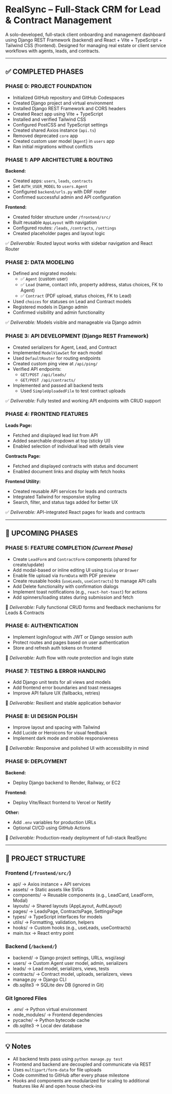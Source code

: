 # RealSync – Full-Stack CRM for Lead & Contract Management

A solo-developed, full-stack client onboarding and management dashboard using Django REST Framework (backend) and React + Vite + TypeScript + Tailwind CSS (frontend). Designed for managing real estate or client service workflows with agents, leads, and contracts.

---

## ✅ COMPLETED PHASES

### PHASE 0: PROJECT FOUNDATION
- Initialized GitHub repository and GitHub Codespaces
- Created Django project and virtual environment
- Installed Django REST Framework and CORS headers
- Created React app using Vite + TypeScript
- Installed and verified Tailwind CSS
- Configured PostCSS and TypeScript settings
- Created shared Axios instance (`api.ts`)
- Removed deprecated `core` app
- Created custom user model (`Agent`) in `users` app
- Ran initial migrations without conflicts

### PHASE 1: APP ARCHITECTURE & ROUTING

**Backend:**
- Created apps: `users`, `leads`, `contracts`
- Set `AUTH_USER_MODEL` to `users.Agent`
- Configured `backend/urls.py` with DRF router
- Confirmed successful admin and API configuration

**Frontend:**
- Created folder structure under `/frontend/src/`
- Built reusable `AppLayout` with navigation
- Configured routes: `/leads`, `/contracts`, `/settings`
- Created placeholder pages and layout logic

✅ *Deliverable:* Routed layout works with sidebar navigation and React Router

### PHASE 2: DATA MODELING

- Defined and migrated models:
  - ✅ `Agent` (custom user)
  - ✅ `Lead` (name, contact info, property address, status choices, FK to Agent)
  - ✅ `Contract` (PDF upload, status choices, FK to Lead)
- Used `choices` for statuses on Lead and Contract models
- Registered models in Django admin
- Confirmed visibility and admin functionality

✅ *Deliverable:* Models visible and manageable via Django admin

### PHASE 3: API DEVELOPMENT (Django REST Framework)

- Created serializers for Agent, Lead, and Contract
- Implemented `ModelViewSet` for each model
- Used `DefaultRouter` for routing endpoints
- Created custom ping view at `/api/ping/`
- Verified API endpoints:
  - `GET/POST /api/leads/`
  - `GET/POST /api/contracts/`
- Implemented and passed all backend tests
  - Used `SimpleUploadedFile` to test contract uploads

✅ *Deliverable:* Fully tested and working API endpoints with CRUD support

### PHASE 4: FRONTEND FEATURES

**Leads Page:**
- Fetched and displayed lead list from API
- Added searchable dropdown at top (sticky UI)
- Enabled selection of individual lead with details view

**Contracts Page:**
- Fetched and displayed contracts with status and document
- Enabled document links and display with fetch hooks

**Frontend Utility:**
- Created reusable API services for leads and contracts
- Integrated Tailwind for responsive styling
- Search, filter, and status tags added for better UX

✅ *Deliverable:* API-integrated React pages for leads and contracts

---

## 🚧 UPCOMING PHASES

### PHASE 5: FEATURE COMPLETION *(Current Phase)*

- Create `LeadForm` and `ContractForm` components (shared for create/update)
- Add modal-based or inline editing UI using `Dialog` or `Drawer`
- Enable file upload via `FormData` with PDF preview
- Create reusable hooks (`useLeads`, `useContracts`) to manage API calls
- Add Delete functionality with confirmation dialogs
- Implement toast notifications (e.g., `react-hot-toast`) for actions
- Add spinners/loading states during submission and fetch

📌 *Deliverable:* Fully functional CRUD forms and feedback mechanisms for Leads & Contracts

### PHASE 6: AUTHENTICATION

- Implement login/logout with JWT or Django session auth
- Protect routes and pages based on user authentication
- Store and refresh auth tokens on frontend

📌 *Deliverable:* Auth flow with route protection and login state

### PHASE 7: TESTING & ERROR HANDLING

- Add Django unit tests for all views and models
- Add frontend error boundaries and toast messages
- Improve API failure UX (fallbacks, retries)

📌 *Deliverable:* Resilient and stable application behavior

### PHASE 8: UI DESIGN POLISH

- Improve layout and spacing with Tailwind
- Add Lucide or Heroicons for visual feedback
- Implement dark mode and mobile responsiveness

📌 *Deliverable:* Responsive and polished UI with accessibility in mind

### PHASE 9: DEPLOYMENT

**Backend:**
- Deploy Django backend to Render, Railway, or EC2

**Frontend:**
- Deploy Vite/React frontend to Vercel or Netlify

**Other:**
- Add `.env` variables for production URLs
- Optional CI/CD using GitHub Actions

📌 *Deliverable:* Production-ready deployment of full-stack RealSync

---

## 📁 PROJECT STRUCTURE

### Frontend (`/frontend/src/`)
- api/ → Axios instance + API services
- assets/ → Static assets like SVGs
- components/ → Reusable components (e.g., LeadCard, LeadForm, Modal)
- layouts/ → Shared layouts (AppLayout, AuthLayout)
- pages/ → LeadsPage, ContractsPage, SettingsPage
- types/ → TypeScript interfaces for models
- utils/ → Formatting, validation, helpers
- hooks/ → Custom hooks (e.g., useLeads, useContracts)
- main.tsx → React entry point


### Backend (`/backend/`)
- backend/ → Django project settings, URLs, wsgi/asgi
- users/ → Custom Agent user model, admin, serializers
- leads/ → Lead model, serializers, views, tests
- contracts/ → Contract model, uploads, serializers, views
- manage.py → Django CLI
- db.sqlite3 → SQLite dev DB (ignored in Git)

### Git Ignored Files

- .env/ → Python virtual environment
- node_modules/ → Frontend dependencies
- pycache/ → Python bytecode cache
- db.sqlite3 → Local dev database


---

## 💡 Notes

- All backend tests pass using `python manage.py test`
- Frontend and backend are decoupled and communicate via REST
- Uses `multipart/form-data` for file uploads
- Code committed to GitHub after every phase milestone
- Hooks and components are modularized for scaling to additional features like AI and open house check-ins

